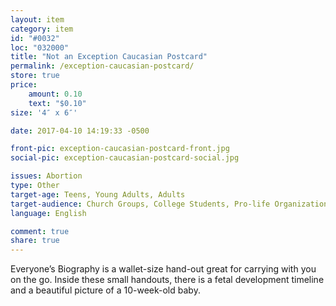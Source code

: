 ```yaml
---
layout: item
category: item
id: "#0032"
loc: "032000"
title: "Not an Exception Caucasian Postcard"
permalink: /exception-caucasian-postcard/
store: true
price:
    amount: 0.10
    text: "$0.10"
size: '4″ x 6″'

date: 2017-04-10 14:19:33 -0500

front-pic: exception-caucasian-postcard-front.jpg
social-pic: exception-caucasian-postcard-social.jpg

issues: Abortion
type: Other
target-age: Teens, Young Adults, Adults
target-audience: Church Groups, College Students, Pro-life Organizations, Sidewalk CounselorsChurch Groups, College Students, High School Students, Pro-life Organizations, Sidewalk Counselors, Unintended Pregnancy
language: English

comment: true
share: true
---
```

Everyone’s Biography is a wallet-size hand-out great for carrying with you on the go. Inside these small handouts, there is a fetal development timeline and a beautiful picture of a 10-week-old baby.

